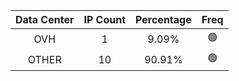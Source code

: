 | Data Center | IP Count | Percentage | Freq |
|:------------:|:--------:|:-----------:|:-----:|
| OVH | 1 | 9.09% | 🟢 |
| OTHER | 10 | 90.91% | 🟢 |